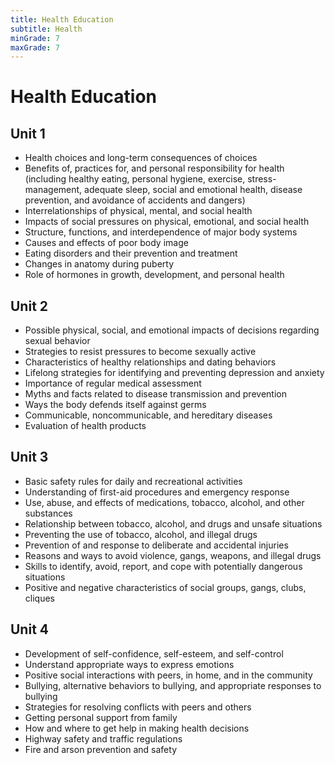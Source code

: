 ```yaml
---
title: Health Education
subtitle: Health
minGrade: 7
maxGrade: 7
---
```

# Health Education


## Unit 1
* Health choices and long-term consequences of choices
* Benefits of, practices for, and personal responsibility for health (including healthy eating, personal hygiene, exercise, stress-management, adequate sleep, social and emotional health, disease prevention, and avoidance of accidents and dangers)
* Interrelationships of physical, mental, and social health
* Impacts of social pressures on physical, emotional, and social health
* Structure, functions, and interdependence of major body systems
* Causes and effects of poor body image
* Eating disorders and their prevention and treatment
* Changes in anatomy during puberty
* Role of hormones in growth, development, and personal health

## Unit 2
* Possible physical, social, and emotional impacts of decisions regarding sexual behavior
* Strategies to resist pressures to become sexually active
* Characteristics of healthy relationships and dating behaviors
* Lifelong strategies for identifying and preventing depression and anxiety
* Importance of regular medical assessment
* Myths and facts related to disease transmission and prevention
* Ways the body defends itself against germs
* Communicable, noncommunicable, and hereditary diseases
* Evaluation of health products

## Unit 3
* Basic safety rules for daily and recreational activities
* Understanding of first-aid procedures and emergency response
* Use, abuse, and effects of medications, tobacco, alcohol, and other substances
* Relationship between tobacco, alcohol, and drugs and unsafe situations
* Preventing the use of tobacco, alcohol, and illegal drugs
* Prevention of and response to deliberate and accidental injuries
* Reasons and ways to avoid violence, gangs, weapons, and illegal drugs
* Skills to identify, avoid, report, and cope with potentially dangerous situations
* Positive and negative characteristics of social groups, gangs, clubs, cliques

## Unit 4
* Development of self-confidence, self-esteem, and self-control
* Understand appropriate ways to express emotions
* Positive social interactions with peers, in home, and in the community
* Bullying, alternative behaviors to bullying, and appropriate responses to bullying
* Strategies for resolving conflicts with peers and others
* Getting personal support from family
* How and where to get help in making health decisions
* Highway safety and traffic regulations
* Fire and arson prevention and safety